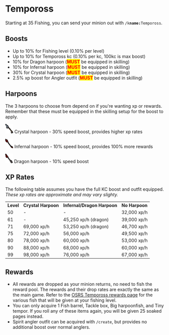 # Tempoross

Starting at 35 Fishing, you can send your minion out with `/k`**`name:`**`Tempoross`.

## Boosts

* Up to 10% for Fishing level (0.10% per level)
* Up to 10% for Tempoross kc (0.10% per kc, 100kc is max boost)
* 10% for Dragon harpoon (<mark style="color:red;">**MUST**</mark> be equipped in skilling)
* 10% for Infernal harpoon (<mark style="color:red;">**MUST**</mark> be equipped in skilling)
* 30% for Crystal harpoon (<mark style="color:red;">**MUST**</mark> be equipped in skilling)
* 2.5% xp boost for Angler outfit (<mark style="color:red;">**MUST**</mark> be equipped in skilling)

## Harpoons

The 3 harpoons to choose from depend on if you're wanting xp or rewards. Remember that these must be equipped in the skilling setup for the boost to apply.

<img src="../../.gitbook/assets/Crystal_harpoon.png" alt="" data-size="line"> Crystal harpoon - 30% speed boost, provides higher xp rates

<img src="../../.gitbook/assets/Infernal_harpoon.png" alt="" data-size="line"> Infernal harpoon - 10% speed boost, provides 100% more rewards

<img src="../../.gitbook/assets/Dragon_harpoon.png" alt="" data-size="line"> Dragon harpoon - 10% speed boost

## XP Rates

The following table assumes you have the full KC boost and outfit equipped. _These xp rates are approximate and may vary slighty._

|           |                     |                             |                |
| --------- | ------------------- | --------------------------- | -------------- |
| **Level** | **Crystal Harpoon** | **Infernal/Dragon Harpoon** | **No Harpoon** |
| 50        | -                   | -                           | 32,000 xp/h    |
| 61        | -                   | 45,250 xp/h (dragon)        | 39,000 xp/h    |
| 71        | 69,000 xp/h         | 53,250 xp/h (dragon)        | 46,700 xp/h    |
| 75        | 72,000 xp/h         | 56,000 xp/h                 | 49,500 xp/h    |
| 80        | 78,000 xp/h         | 60,000 xp/h                 | 53,000 xp/h    |
| 90        | 88,000 xp/h         | 68,000 xp/h                 | 60,000 xp/h    |
| 99        | 98,000 xp/h         | 76,000 xp/h                 | 67,000 xp/h    |

## Rewards

* All rewards are dropped as your minion returns, no need to fish the reward pool. The rewards and their drop rates are exactly the same as the main game. Refer to the [OSRS Tempoross rewards page](https://oldschool.runescape.wiki/w/Reward\_pool) for the various fish that will be given at your fishing level.
* You can only acquire 1 Fish barrel, Tackle box, Big harpoonfish, and Tiny tempor. If you roll any of these items again, you will be given 25 soaked pages instead.
* Spirit angler outfit can be acquired with `/create`, but provides no additional boost over normal anglers.&#x20;
